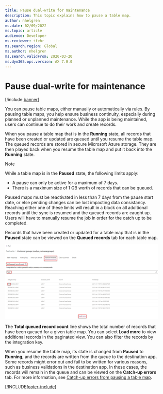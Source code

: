 ```yaml
---
title: Pause dual-write for maintenance
description: This topic explains how to pause a table map.
author: nhelgren
ms.date: 02/09/2022
ms.topic: article
audience: Developer
ms.reviewer: tfehr
ms.search.region: Global
ms.author: nhelgren
ms.search.validFrom: 2020-03-20
ms.dyn365.ops.version: AX 7.0.0
---
```


# Pause dual-write for maintenance

[!include [banner](../../includes/banner.md)]



You can pause table maps, either manually or automatically via rules. By pausing table maps, you help ensure business continuity, especially during planned or unplanned maintenance. While the app is being maintained, users can continue to do their work and create records.

When you pause a table map that is in the **Running** state, all records that have been created or updated are queued until you resume the table map. The queued records are stored in secure Microsoft Azure storage. They are then played back when you resume the table map and put it back into the **Running** state.

> [!NOTE]
> While a table map is in the **Paused** state, the following limits apply: 
> - A pause can only be active for a maximum of 7 days.
> - There is a maximum size of 1 GB worth of records that can be queued. 
>
> Paused maps must be reactivated in less than 7 days from the pause start date, or else pending changes can be lost impacting data consistancy. 
> Reaching either one of these limits will result in a block on all additional records until the sync is resumed and the queued records are caught up. Users will have to manually resume the job in order for the catch up to be completed.


Records that have been created or updated for a table map that is in the **Paused** state can be viewed on the **Queued records** tab for each table map.

![Queued records tab.](media/Queued-Insights1.png)

The **Total queued record count** line shows the total number of records that have been queued for a given table map. You can select **Load more** to view additional records in the paginated view. You can also filter the records by the integration key.

When you resume the table map, its state is changed from **Paused** to **Running**, and the records are written from the queue to the destination app. Some records might error out and fail to be written for various reasons, such as business validations in the destination app. In these cases, the records will remain in the queue and can be viewed on the **Catch-up errors** tab. For more information, see [Catch-up errors from pausing a table map](errors-and-alerts.md#catch-up-errors-from-pausing-a-table-map).

[!INCLUDE[footer-include](../../../../includes/footer-banner.md)]
